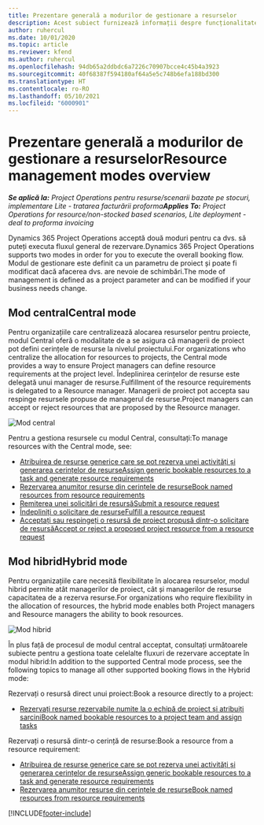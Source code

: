 ```yaml
---
title: Prezentare generală a modurilor de gestionare a resurselor
description: Acest subiect furnizează informații despre funcționalitatea de management al resurselor Dynamics 365 Project Operations.
author: ruhercul
ms.date: 10/01/2020
ms.topic: article
ms.reviewer: kfend
ms.author: ruhercul
ms.openlocfilehash: 94db65a2ddbdc6a7226c70907bcce4c45b4a3923
ms.sourcegitcommit: 40f68387f594180af64a5e5c748b6efa188bd300
ms.translationtype: HT
ms.contentlocale: ro-RO
ms.lasthandoff: 05/10/2021
ms.locfileid: "6000901"
---
```

# <a name="resource-management-modes-overview"></a><span data-ttu-id="dcc60-103">Prezentare generală a modurilor de gestionare a resurselor</span><span class="sxs-lookup"><span data-stu-id="dcc60-103">Resource management modes overview</span></span>

<span data-ttu-id="dcc60-104">_**Se aplică la:** Project Operations pentru resurse/scenarii bazate pe stocuri, implementare Lite - tratarea facturării proforma_</span><span class="sxs-lookup"><span data-stu-id="dcc60-104">_**Applies To:** Project Operations for resource/non-stocked based scenarios, Lite deployment - deal to proforma invoicing_</span></span>


<span data-ttu-id="dcc60-105">Dynamics 365 Project Operations acceptă două moduri pentru ca dvs. să puteți executa fluxul general de rezervare.</span><span class="sxs-lookup"><span data-stu-id="dcc60-105">Dynamics 365 Project Operations supports two modes in order for you to execute the overall booking flow.</span></span> <span data-ttu-id="dcc60-106">Modul de gestionare este definit ca un parametru de proiect și poate fi modificat dacă afacerea dvs. are nevoie de schimbări.</span><span class="sxs-lookup"><span data-stu-id="dcc60-106">The mode of management is defined as a project parameter and can be modified if your business needs change.</span></span>    

## <a name="central-mode"></a><span data-ttu-id="dcc60-107">Mod central</span><span class="sxs-lookup"><span data-stu-id="dcc60-107">Central mode</span></span>
<span data-ttu-id="dcc60-108">Pentru organizațiile care centralizează alocarea resurselor pentru proiecte, modul Central oferă o modalitate de a se asigura că managerii de proiect pot defini cerințele de resurse la nivelul proiectului.</span><span class="sxs-lookup"><span data-stu-id="dcc60-108">For organizations who centralize the allocation for resources to projects, the Central mode provides a way to ensure Project managers can define resource requirements at the project level.</span></span> <span data-ttu-id="dcc60-109">Îndeplinirea cerințelor de resurse este delegată unui manager de resurse.</span><span class="sxs-lookup"><span data-stu-id="dcc60-109">Fulfillment of the resource requirements is delegated to a Resource manager.</span></span> <span data-ttu-id="dcc60-110">Managerii de proiect pot accepta sau respinge resursele propuse de managerul de resurse.</span><span class="sxs-lookup"><span data-stu-id="dcc60-110">Project managers can accept or reject resources that are proposed by the Resource manager.</span></span>

![Mod central](./media/resource-management-central.png)

<span data-ttu-id="dcc60-112">Pentru a gestiona resursele cu modul Central, consultați:</span><span class="sxs-lookup"><span data-stu-id="dcc60-112">To manage resources with the Central mode, see:</span></span>

- [<span data-ttu-id="dcc60-113">Atribuirea de resurse generice care se pot rezerva unei activități și generarea cerințelor de resurse</span><span class="sxs-lookup"><span data-stu-id="dcc60-113">Assign generic bookable resources to a task and generate resource requirements</span></span>](/dynamics365/project-service/assign-generic-bookable-resource)
- [<span data-ttu-id="dcc60-114">Rezervarea anumitor resurse din cerințele de resurse</span><span class="sxs-lookup"><span data-stu-id="dcc60-114">Book named resources from resource requirements</span></span>](/dynamics365/project-service/book-named-resource)
- [<span data-ttu-id="dcc60-115">Remiterea unei solicitări de resursă</span><span class="sxs-lookup"><span data-stu-id="dcc60-115">Submit a resource request</span></span>](/dynamics365/project-service/submit-resource-request)
- [<span data-ttu-id="dcc60-116">Îndepliniți o solicitare de resurse</span><span class="sxs-lookup"><span data-stu-id="dcc60-116">Fulfill a resource request</span></span>](/dynamics365/project-service/resource-management-fulfill-requests)
- [<span data-ttu-id="dcc60-117">Acceptați sau respingeți o resursă de proiect propusă dintr-o solicitare de resursă</span><span class="sxs-lookup"><span data-stu-id="dcc60-117">Accept or reject a proposed project resource from a resource request</span></span>](/dynamics365/project-service/accept-reject-proposed-resource)

## <a name="hybrid-mode"></a><span data-ttu-id="dcc60-118">Mod hibrid</span><span class="sxs-lookup"><span data-stu-id="dcc60-118">Hybrid mode</span></span>
<span data-ttu-id="dcc60-119">Pentru organizațiile care necesită flexibilitate în alocarea resurselor, modul hibrid permite atât managerilor de proiect, cât și managerilor de resurse capacitatea de a rezerva resurse.</span><span class="sxs-lookup"><span data-stu-id="dcc60-119">For organizations who require flexibility in the allocation of resources, the hybrid mode enables both Project managers and Resource managers the ability to book resources.</span></span>

![Mod hibrid](./media/resource-management-hybrid.png)

<span data-ttu-id="dcc60-121">În plus față de procesul de modul central acceptat, consultați următoarele subiecte pentru a gestiona toate celelalte fluxuri de rezervare acceptate în modul hibrid:</span><span class="sxs-lookup"><span data-stu-id="dcc60-121">In addition to the supported Central mode process, see the following topics to manage all other supported booking flows in the Hybrid mode:</span></span>

<span data-ttu-id="dcc60-122">Rezervați o resursă direct unui proiect:</span><span class="sxs-lookup"><span data-stu-id="dcc60-122">Book a resource directly to a project:</span></span>
- [<span data-ttu-id="dcc60-123">Rezervați resurse rezervabile numite la o echipă de proiect și atribuiți sarcini</span><span class="sxs-lookup"><span data-stu-id="dcc60-123">Book named bookable resources to a project team and assign tasks</span></span>](/dynamics365/project-service/assign-named-bookable-resource)

<span data-ttu-id="dcc60-124">Rezervați o resursă dintr-o cerință de resurse:</span><span class="sxs-lookup"><span data-stu-id="dcc60-124">Book a resource from a resource requirement:</span></span>
- [<span data-ttu-id="dcc60-125">Atribuirea de resurse generice care se pot rezerva unei activități și generarea cerințelor de resurse</span><span class="sxs-lookup"><span data-stu-id="dcc60-125">Assign generic bookable resources to a task and generate resource requirements</span></span>](/dynamics365/project-service/assign-generic-bookable-resource)
- [<span data-ttu-id="dcc60-126">Rezervarea anumitor resurse din cerințele de resurse</span><span class="sxs-lookup"><span data-stu-id="dcc60-126">Book named resources from resource requirements</span></span>](/dynamics365/project-service/book-named-resource)


[!INCLUDE[footer-include](../includes/footer-banner.md)]